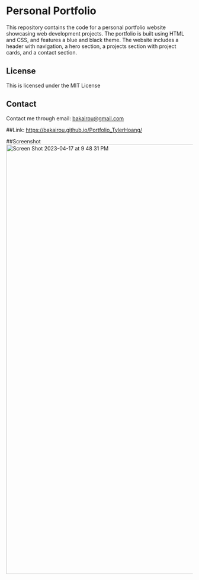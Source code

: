 # Personal Portfolio

This repository contains the code for a personal portfolio website showcasing web development projects. The portfolio is built using HTML and CSS, and features a blue and black theme. The website includes a header with navigation, a hero section, a projects section with project cards, and a contact section.

## License 
This is licensed under the MIT License

## Contact
Contact me through email: bakairou@gmail.com

##Link: https://bakairou.github.io/Portfolio_TylerHoang/

##Screenshot
<img width="1160" alt="Screen Shot 2023-04-17 at 9 48 31 PM" src="https://user-images.githubusercontent.com/111259830/232648855-348ac2c0-96a7-4817-a6ee-d6c86b4b5ef7.png">
